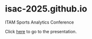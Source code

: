# isac-2025.github.io
ITAM Sports Analytics Conference

Click [here](https://letyndr.github.io/isac-2025/) to go to the presentation.
